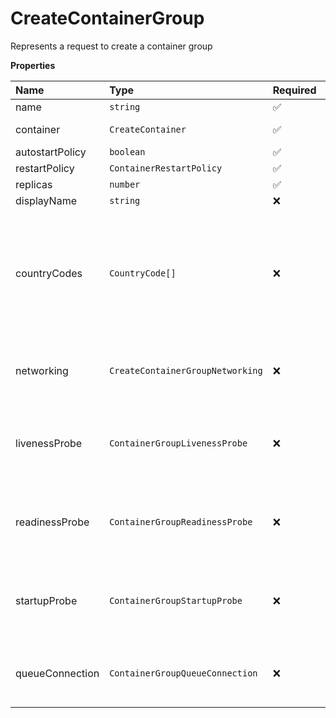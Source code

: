 # CreateContainerGroup

Represents a request to create a container group

**Properties**

| Name            | Type                             | Required | Description                                                                                     |
| :-------------- | :------------------------------- | :------- | :---------------------------------------------------------------------------------------------- |
| name            | `string`                         | ✅       |                                                                                                 |
| container       | `CreateContainer`                | ✅       | Represents a container                                                                          |
| autostartPolicy | `boolean`                        | ✅       |                                                                                                 |
| restartPolicy   | `ContainerRestartPolicy`         | ✅       |                                                                                                 |
| replicas        | `number`                         | ✅       |                                                                                                 |
| displayName     | `string`                         | ❌       |                                                                                                 |
| countryCodes    | `CountryCode[]`                  | ❌       | List of countries nodes must be located in. Remove this field to permit nodes from any country. |
| networking      | `CreateContainerGroupNetworking` | ❌       | Represents container group networking parameters                                                |
| livenessProbe   | `ContainerGroupLivenessProbe`    | ❌       | Represents the container group liveness probe                                                   |
| readinessProbe  | `ContainerGroupReadinessProbe`   | ❌       | Represents the container group readiness probe                                                  |
| startupProbe    | `ContainerGroupStartupProbe`     | ❌       | Represents the container group startup probe                                                    |
| queueConnection | `ContainerGroupQueueConnection`  | ❌       | Represents container group queue connection                                                     |
